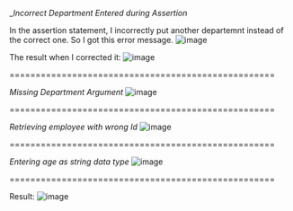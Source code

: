 __Incorrect Department Entered during Assertion_

In the assertion statement, I incorrectly put another departemnt instead of the correct one. 
So I got this error message.
![image](https://github.com/BibiAasiyaa/syslab/assets/158258718/11624ee7-9f49-4279-8ee9-b58e3d829d75)

The result when I corrected it:
![image](https://github.com/BibiAasiyaa/syslab/assets/158258718/811fda01-46b9-4d34-8457-0659fa47d85d)

===================================================

_Missing Department Argument_
![image](https://github.com/BibiAasiyaa/syslab/assets/158258718/9190a368-d72e-4cb6-ab70-bb65610babeb)

===================================================

_Retrieving employee with wrong Id_
![image](https://github.com/BibiAasiyaa/syslab/assets/158258718/c5bdaf52-f6e2-43e6-ba55-dce396d6a137)

===================================================

_Entering age as string data type_
![image](https://github.com/BibiAasiyaa/syslab/assets/158258718/f1986374-6fdd-4536-9a42-fd4d4aafe9b7)

===================================================

Result:
![image](https://github.com/BibiAasiyaa/syslab/assets/158258718/04f7067b-aa49-4987-b573-13cd2b5b2590)

